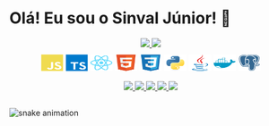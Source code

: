 # Olá! Eu sou o Sinval Júnior! 👋

<div align="center">

  <!-- GitHub Stats -->
  <a href="https://github.com/kjunda01">
  <img height="180em" src="https://github-readme-stats-xi-ten-49.vercel.app/api?username=kjunda01&show_icons=true&theme=dracula&include_all_commits=false&count_private=true" />
    <img height="180em" src="https://github-readme-stats-xi-ten-49.vercel.app/api/top-langs/?username=kjunda01&layout=compact&langs_count=8&theme=dracula" />
  </a>

  <!-- Linguagens & Ferramentas -->
  <div style="margin-top: 10px;">
    <img alt="JavaScript" height="30" width="40" src="https://raw.githubusercontent.com/devicons/devicon/master/icons/javascript/javascript-plain.svg">
    <img alt="TypeScript" height="30" width="40" src="https://raw.githubusercontent.com/devicons/devicon/master/icons/typescript/typescript-plain.svg">
    <img alt="React" height="30" width="40" src="https://raw.githubusercontent.com/devicons/devicon/master/icons/react/react-original.svg">
    <img alt="HTML5" height="30" width="40" src="https://raw.githubusercontent.com/devicons/devicon/master/icons/html5/html5-original.svg">
    <img alt="CSS3" height="30" width="40" src="https://raw.githubusercontent.com/devicons/devicon/master/icons/css3/css3-original.svg">
    <img alt="Python" height="30" width="40" src="https://raw.githubusercontent.com/devicons/devicon/master/icons/python/python-original.svg">
    <img alt="Java" height="30" width="40" src="https://raw.githubusercontent.com/devicons/devicon/master/icons/java/java-original.svg">
    <img alt="Docker" height="30" width="40" src="https://raw.githubusercontent.com/devicons/devicon/master/icons/docker/docker-plain.svg">
    <img alt="PostgreSQL" height="30" width="40" src="https://raw.githubusercontent.com/devicons/devicon/master/icons/postgresql/postgresql-plain.svg">
  </div>

  <!-- Redes Sociais -->
  <div style="margin-top: 15px;">
    <a href="https://www.youtube.com/@SinvalJunior" target="_blank">
      <img src="https://img.shields.io/badge/YouTube-FF0000?style=for-the-badge&logo=youtube&logoColor=white">
    </a>
    <a href="https://instagram.com/kjunda01" target="_blank">
      <img src="https://img.shields.io/badge/-Instagram-%23E4405F?style=for-the-badge&logo=instagram&logoColor=white">
    </a>
    <a href="https://www.twitch.tv/kjunda01" target="_blank">
      <img src="https://img.shields.io/badge/Twitch-9146FF?style=for-the-badge&logo=twitch&logoColor=white">
    </a>
    <a href="mailto:sinvaljuniorlms@gmail.com" target="_blank">
      <img src="https://img.shields.io/badge/-Gmail-%23333?style=for-the-badge&logo=gmail&logoColor=white">
    </a>
    <a href="https://www.linkedin.com/in/kjunda01/" target="_blank">
      <img src="https://img.shields.io/badge/-LinkedIn-%230077B5?style=for-the-badge&logo=linkedin&logoColor=white">
    </a>
  </div>

</div>

    
##

![snake animation](https://github.com/kjunda01/kjunda01/blob/output/github-contribution-grid-snake2.svg)
